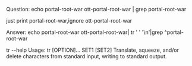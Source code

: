 Question:
   echo portal-root-war ott-portal-root-war | grep portal-root-war 

   just print portal-root-war,ignore ott-portal-root-war
 
Answer:
   echo portal-root-war ott-portal-root-war| tr ' ' '\n'|grep ^portal-root-war

tr --help
Usage: tr [OPTION]... SET1 [SET2]
Translate, squeeze, and/or delete characters from standard input,
writing to standard output.
